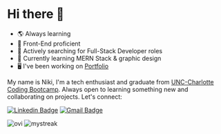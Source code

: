 # Hi there 👋

- 🌎 Always learning
- 🎨 Front-End proficient
- 🌱 Actively searching for Full-Stack Developer roles
- 🧠 Currently learning MERN Stack & graphic design
- 🖥️ I've been working on [Portfolio](https://nrenner0211.github.io/super-react-portfolio/)

My name is Niki, I'm a tech enthusiast and graduate from [UNC-Charlotte Coding Bootcamp](https://bootcamp.charlotte.edu/coding/). Always open to learning something new and collaborating on projects. Let's connect:

[![Linkedin Badge](https://img.shields.io/badge/-nrenner0211-blue?style=flat-square&logo=Linkedin&logoColor=white&link=https://www.linkedin.com/in/nicolette-renner/)](https://www.linkedin.com/in/nicolette-renner/)
[![Gmail Badge](https://img.shields.io/badge/-nicolette.rachelle11-c14438?style=flat-square&logo=Gmail&logoColor=white&link=mailto:nicolette.rachelle11@gmail.com)](mailto:nrenner0211@gmail.com)

<img src="https://github-readme-stats.vercel.app/api/top-langs?username=nrenner0211&show_icons=true&locale=en&layout=compact&theme=tokyonight" alt="ovi" />

<img src="https://github-readme-streak-stats.herokuapp.com/?user=nrenner0211&theme=tokyonight" alt="mystreak"/>
